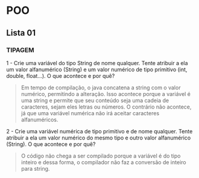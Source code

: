 # POO

## Lista 01
### TIPAGEM

1 - Crie uma variável do tipo String de nome qualquer. Tente atribuir a ela um valor alfanumérico (String) e um valor numérico de tipo primitivo (int, double, float…). O que acontece e por quê?
> Em tempo de compilação, o java concatena a string com o valor numérico, permitindo a alteração. Isso acontece porque a variável é uma string e permite que seu conteúdo seja uma cadeia de caracteres, sejam eles letras ou números. O contrário não acontece, já que uma variável numérica não irá aceitar caracteres alfanuméricos.
 
2 - Crie uma variável numérica de tipo primitivo e de nome qualquer. Tente atribuir a ela um valor numérico do mesmo tipo e outro valor alfanumérico (String). O que acontece e por quê?
> O código não chega a ser compilado porque a variável é do tipo inteiro e dessa forma, o compilador não faz a conversão de inteiro para string.
